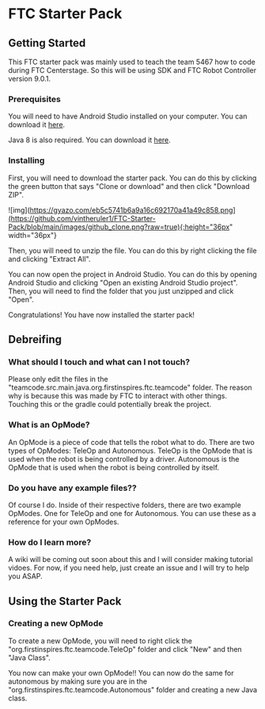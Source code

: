 # FTC Starter Pack

## Getting Started

This FTC starter pack was mainly used to teach the team 5467 how to code during FTC Centerstage. So this will be using SDK and FTC Robot Controller version 9.0.1.

### Prerequisites

You will need to have Android Studio installed on your computer. You can download it [here](https://developer.android.com/studio).

Java 8 is also required. You can download it [here](https://www.oracle.com/technetwork/java/javase/downloads/jdk8-downloads-2133151.html).

### Installing

First, you will need to download the starter pack. You can do this by clicking the green button that says "Clone or download" and then click "Download ZIP".

![img](https://gyazo.com/eb5c5741b6a9a16c692170a41a49c858.png](https://github.com/vintheruler1/FTC-Starter-Pack/blob/main/images/github_clone.png?raw=true){:height="36px" width="36px"}

Then, you will need to unzip the file. You can do this by right clicking the file and clicking "Extract All".

You can now open the project in Android Studio. You can do this by opening Android Studio and clicking "Open an existing Android Studio project". Then, you will need to find the folder that you just unzipped and click "Open".

Congratulations! You have now installed the starter pack!

## Debreifing

### What should I touch and what can I not touch?

Please only edit the files in the "teamcode.src.main.java.org.firstinspires.ftc.teamcode" folder.
The reason why is because this was made by FTC to interact with other things. Touching this or the gradle could potentially break the project.

### What is an OpMode?

An OpMode is a piece of code that tells the robot what to do. There are two types of OpModes: TeleOp and Autonomous. TeleOp is the OpMode that is used when the robot is being controlled by a driver. Autonomous is the OpMode that is used when the robot is being controlled by itself.

### Do you have any example files??

Of course I do. Inside of their respective folders, there are two example OpModes. One for TeleOp and one for Autonomous. You can use these as a reference for your own OpModes.

### How do I learn more?

A wiki will be coming out soon about this and I will consider making tutorial vidoes.
For now, if you need help, just create an issue and I will try to help you ASAP.

## Using the Starter Pack

### Creating a new OpMode

To create a new OpMode, you will need to right click the "org.firstinspires.ftc.teamcode.TeleOp" folder and click "New" and then "Java Class".

You now can make your own OpMode!! You can now do the same for autonomous by making sure you are in the "org.firstinspires.ftc.teamcode.Autonomous" folder and creating a new Java class.
